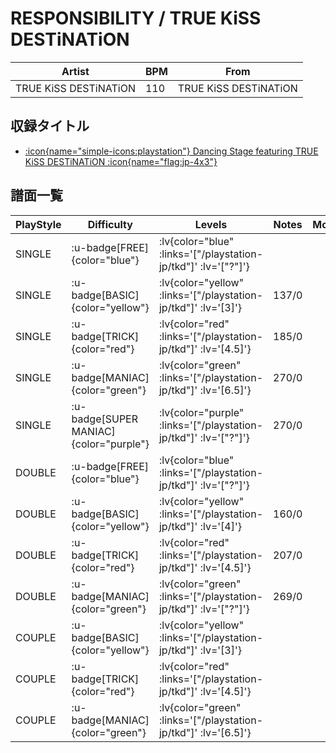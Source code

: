 # RESPONSIBILITY / TRUE KiSS DESTiNATiON

|Artist|BPM|From|
|------|---|----|
|TRUE KiSS DESTiNATiON|110|TRUE KiSS DESTiNATiON|

## 収録タイトル

- [ :icon{name="simple-icons:playstation"} Dancing Stage featuring TRUE KiSS DESTiNATiON :icon{name="flag:jp-4x3"} ](/playstation-jp/tkd)

## 譜面一覧

|PlayStyle|Difficulty|Levels|Notes|Movie|
|---------|----------|------|-----|-----|
|SINGLE| :u-badge[FREE]{color="blue"} | :lv{color="blue" :links='["/playstation-jp/tkd"]' :lv='["?"]'} |||
|SINGLE| :u-badge[BASIC]{color="yellow"} | :lv{color="yellow" :links='["/playstation-jp/tkd"]' :lv='[3]'} |137/0||
|SINGLE| :u-badge[TRICK]{color="red"} | :lv{color="red" :links='["/playstation-jp/tkd"]' :lv='[4.5]'} |185/0||
|SINGLE| :u-badge[MANIAC]{color="green"} | :lv{color="green" :links='["/playstation-jp/tkd"]' :lv='[6.5]'} |270/0||
|SINGLE| :u-badge[SUPER MANIAC]{color="purple"} | :lv{color="purple" :links='["/playstation-jp/tkd"]' :lv='["?"]'} |270/0||
|DOUBLE| :u-badge[FREE]{color="blue"} | :lv{color="blue" :links='["/playstation-jp/tkd"]' :lv='["?"]'} |||
|DOUBLE| :u-badge[BASIC]{color="yellow"} | :lv{color="yellow" :links='["/playstation-jp/tkd"]' :lv='[4]'} |160/0||
|DOUBLE| :u-badge[TRICK]{color="red"} | :lv{color="red" :links='["/playstation-jp/tkd"]' :lv='[4.5]'} |207/0||
|DOUBLE| :u-badge[MANIAC]{color="green"} | :lv{color="green" :links='["/playstation-jp/tkd"]' :lv='["?"]'} |269/0||
|COUPLE| :u-badge[BASIC]{color="yellow"} | :lv{color="yellow" :links='["/playstation-jp/tkd"]' :lv='[3]'} |||
|COUPLE| :u-badge[TRICK]{color="red"} | :lv{color="red" :links='["/playstation-jp/tkd"]' :lv='[4.5]'} |||
|COUPLE| :u-badge[MANIAC]{color="green"} | :lv{color="green" :links='["/playstation-jp/tkd"]' :lv='[6.5]'} |||
